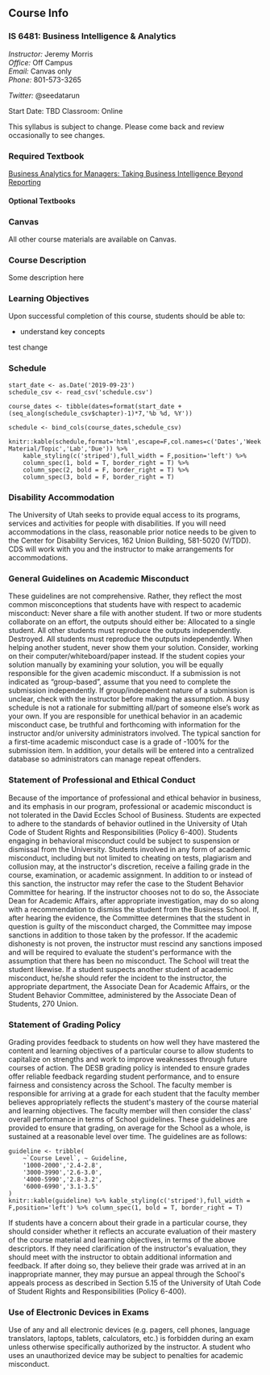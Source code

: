 ## Course Info
### IS 6481: Business Intelligence & Analytics
_Instructor:_ Jeremy Morris   
_Office:_ Off Campus  
_Email:_ Canvas only  
_Phone:_ 801-573-3265  
<!-- _Office Hours:_ Wednesdays, 4:30-5:30pm in SFEBB 5155   -->
_Twitter:_ @seedatarun  

Start Date: TBD
Classroom: Online


This syllabus is subject to change. Please come back and review occasionally to see changes.

### Required Textbook
[Business Analytics for Managers: Taking Business Intelligence Beyond Reporting](https://www.amazon.com/Business-Analytics-Managers-Intelligence-Reporting/dp/111929858X)

#### Optional Textbooks

### Canvas  
All other course materials are available on Canvas.

### Course Description
Some description here

### Learning Objectives
Upon successful completion of this course, students should be able to:  

* understand key concepts

test change

### Schedule

```{r schedule,echo=FALSE,message=FALSE}
start_date <- as.Date('2019-09-23')
schedule_csv <- read_csv('schedule.csv')

course_dates <- tibble(dates=format(start_date + (seq_along(schedule_csv$chapter)-1)*7,'%b %d, %Y'))

schedule <- bind_cols(course_dates,schedule_csv)

knitr::kable(schedule,format='html',escape=F,col.names=c('Dates','Week','Lecture Material/Topic','Lab','Due')) %>% 
    kable_styling(c('striped'),full_width = F,position='left') %>% 
    column_spec(1, bold = T, border_right = T) %>%
    column_spec(2, bold = F, border_right = T) %>%
    column_spec(3, bold = F, border_right = T)

```


### Disability Accommodation
The University of Utah seeks to provide equal access to its programs, services and activities for people with disabilities. If you will need accommodations in the class, reasonable prior notice needs to be given to the Center for Disability Services, 162 Union Building, 581-5020 (V/TDD). CDS will work with you and the instructor to make arrangements for accommodations.

### General Guidelines on Academic Misconduct
These guidelines are not comprehensive.  Rather, they reflect the most common misconceptions that students have with respect to academic misconduct:
Never share a file with another student.  If two or more students collaborate on an effort, the outputs should either be:
Allocated to a single student.  All other students must reproduce the outputs independently.
Destroyed.  All students must reproduce the outputs independently.
When helping another student, never show them your solution.  Consider, working on their computer/whiteboard/paper instead.  If the student copies your solution manually by examining your solution, you will be equally responsible for the given academic misconduct.
If a submission is not indicated as “group-based”, assume that you need to complete the submission independently.  If group/independent nature of a submission is unclear, check with the instructor before making the assumption.
A busy schedule is not a rationale for submitting all/part of someone else’s work as your own. 
If you are responsible for unethical behavior in an academic misconduct case, be truthful and forthcoming with information for the instructor and/or university administrators involved. 
The typical sanction for a first-time academic misconduct case is a grade of -100% for the submission item.  In addition, your details will be entered into a centralized database so administrators can manage repeat offenders.

### Statement of Professional and Ethical Conduct
Because of the importance of professional and ethical behavior in business, and its emphasis in our program, professional or academic misconduct is not tolerated in the David Eccles School of Business. Students are expected to adhere to the standards of behavior outlined in the University of Utah Code of Student Rights and Responsibilities (Policy 6-400). Students engaging in behavioral misconduct could be subject to suspension or dismissal from the University. Students involved in any form of academic misconduct, including but not limited to cheating on tests, plagiarism and collusion may, at the instructor's discretion, receive a failing grade in the course, examination, or academic assignment. In addition to or instead of this sanction, the instructor may refer the case to the Student Behavior Committee for hearing. If the instructor chooses not to do so, the Associate Dean for Academic Affairs, after appropriate investigation, may do so along with a recommendation to dismiss the student from the Business School. If, after hearing the evidence, the Committee determines that the student in question is guilty of the misconduct charged, the Committee may impose sanctions in addition to those taken by the professor. If the academic dishonesty is not proven, the instructor must rescind any sanctions imposed and will be required to evaluate the student's performance with the assumption that there has been no misconduct. The School will treat the student likewise. If a student suspects another student of academic misconduct, he/she should refer the incident to the instructor, the appropriate department, the Associate Dean for Academic Affairs, or the Student Behavior Committee, administered by the Associate Dean of Students, 270 Union.

### Statement of Grading Policy
Grading provides feedback to students on how well they have mastered the content and learning objectives of a particular course to allow students to capitalize on strengths and work to improve weaknesses through future courses of action. The DESB grading policy is intended to ensure grades offer reliable feedback regarding student performance, and to ensure fairness and consistency across the School. The faculty member is responsible for arriving at a grade for each student that the faculty member believes appropriately reflects the student's mastery of the course material and learning objectives. The faculty member will then consider the class' overall performance in terms of School guidelines. These guidelines are provided to ensure that grading, on average for the School as a whole, is sustained at a reasonable level over time. The guidelines are as follows:

```{r guideline_table,echo=F}
guideline <- tribble(
    ~`Course Level`, ~ Guideline,
    '1000-2000','2.4-2.8',
    '3000-3990','2.6-3.0',
    '4000-5990','2.8-3.2',
    '6000-6990','3.1-3.5'
)
knitr::kable(guideline) %>% kable_styling(c('striped'),full_width = F,position='left') %>% column_spec(1, bold = T, border_right = T)
```

If students have a concern about their grade in a particular course, they should consider whether it reflects an accurate evaluation of their mastery of the course material and learning objectives, in terms of the above descriptors. If they need clarification of the instructor's evaluation, they should meet with the instructor to obtain additional information and feedback. If after doing so, they believe their grade was arrived at in an inappropriate manner, they may pursue an appeal through the School's appeals process as described in Section 5.15 of the University of Utah Code of Student Rights and Responsibilities (Policy 6-400).

### Use of Electronic Devices in Exams
Use of any and all electronic devices (e.g. pagers, cell phones, language translators, laptops, tablets, calculators, etc.) is forbidden during an exam unless otherwise specifically authorized by the instructor. A student who uses an unauthorized device may be subject to penalties for academic misconduct.
